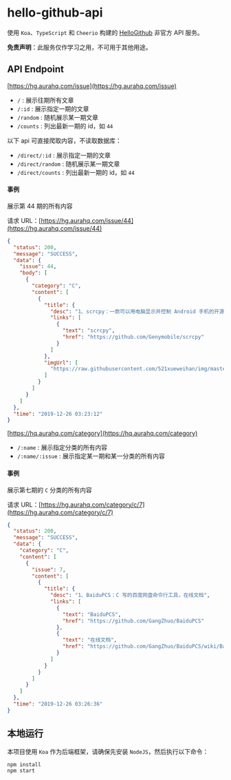 # hello-github-api

使用 `Koa`、`TypeScript` 和 `Cheerio` 构建的 [HelloGithub](https://github.com/521xueweihan/HelloGitHub) 非官方 API 服务。

**免责声明**：此服务仅作学习之用，不可用于其他用途。

## API Endpoint

[https://hg.aurahq.com/issue](https://hg.aurahq.com/issue)

- `/` : 展示往期所有文章
- `/:id` : 展示指定一期的文章
- `/random` : 随机展示某一期文章
- `/counts` : 列出最新一期的 id，如 `44`

以下 api 可直接爬取内容，不读取数据库：

- `/direct/:id` : 展示指定一期的文章
- `/direct/random` : 随机展示某一期文章
- `/direct/counts` : 列出最新一期的 id，如 `44`

#### 事例

展示第 44 期的所有内容

请求 URL：[https://hg.aurahq.com/issue/44](https://hg.aurahq.com/issue/44)

```json
{
  "status": 200,
  "message": "SUCCESS",
  "data": {
    "issue": 44,
    "body": [
      {
        "category": "C",
        "content": [
          {
            "title": {
              "desc": "1、scrcpy：一款可以用电脑显示并控制 Android 手机的开源工具。连接方便使用方便，手机无需 root、无需安装任何应用。支持 USB、Wi-Fi 两种方式连接，支持 Windows、macOS、Linux 三种操作系统。注意电脑端需要安装 adb 工具",
              "links": [
                {
                  "text": "scrcpy",
                  "href": "https://github.com/Genymobile/scrcpy"
                }
              ]
            },
            "imgUrl": [
              "https://raw.githubusercontent.com/521xueweihan/img/master/hellogithub/44/img/scrcpy.jpg"
            ]
          }
        ]
      }
    ]
  },
  "time": "2019-12-26 03:23:12"
}
```

[https://hq.aurahq.com/category](https://hq.aurahq.com/category)

- `/:name` : 展示指定分类的所有内容
- `/:name/:issue` : 展示指定某一期和某一分类的所有内容

#### 事例

展示第七期的 `C` 分类的所有内容

请求 URL：[https://hg.aurahq.com/category/c/7](https://hg.aurahq.com/category/c/7)

```json
{
  "status": 200,
  "message": "SUCCESS",
  "data": {
    "category": "C",
    "content": [
      {
        "issue": 7,
        "content": [
          {
            "title": {
              "desc": "1、BaiduPCS：C 写的百度网盘命令行工具，在线文档",
              "links": [
                {
                  "text": "BaiduPCS",
                  "href": "https://github.com/GangZhuo/BaiduPCS"
                },
                {
                  "text": "在线文档",
                  "href": "https://github.com/GangZhuo/BaiduPCS/wiki/BaiduPCS-%E5%9F%BA%E6%9C%AC%E4%BD%BF%E7%94%A8"
                }
              ]
            }
          }
        ]
      }
    ]
  },
  "time": "2019-12-26 03:26:36"
}
```

## 本地运行

本项目使用 `Koa` 作为后端框架，请确保先安装 `NodeJS`，然后执行以下命令：

```shell
npm install
npm start
```

